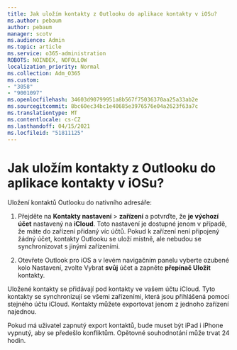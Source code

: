 ```yaml
---
title: Jak uložím kontakty z Outlooku do aplikace kontakty v iOSu?
ms.author: pebaum
author: pebaum
manager: scotv
ms.audience: Admin
ms.topic: article
ms.service: o365-administration
ROBOTS: NOINDEX, NOFOLLOW
localization_priority: Normal
ms.collection: Adm_O365
ms.custom:
- "3058"
- "9001097"
ms.openlocfilehash: 34603d90799951a8b567f75036370aa25a33ab2e
ms.sourcegitcommit: 8bc60ec34bc1e40685e3976576e04a2623f63a7c
ms.translationtype: MT
ms.contentlocale: cs-CZ
ms.lasthandoff: 04/15/2021
ms.locfileid: "51811125"
---
```

# <a name="how-do-i-save-my-outlook-contacts-to-my-ios-contacts-app"></a>Jak uložím kontakty z Outlooku do aplikace kontakty v iOSu?

Uložení kontaktů Outlooku do nativního adresáře:
 
1. Přejděte na **Kontakty nastavení**  >  **zařízení** a potvrďte, že **je výchozí účet** nastavený na **iCloud**. Toto nastavení je dostupné jenom v případě, že máte do zařízení přidaný víc účtů. Pokud k zařízení není připojený žádný účet, kontakty Outlooku se uloží místně, ale nebudou se synchronizovat s jinými zařízeními.
 
2. Otevřete Outlook pro iOS a v levém navigačním panelu vyberte ozubené kolo Nastavení, zvolte Vybrat **svůj** účet a zapněte **přepínač Uložit** kontakty.
 
Uložené kontakty se přidávají pod kontakty ve vašem účtu iCloud. Tyto kontakty se synchronizují se všemi zařízeními, která jsou přihlášená pomocí stejného účtu iCloud. Kontakty můžete exportovat jenom z jednoho zařízení najednou.
 
Pokud má uživatel zapnutý export kontaktů, bude muset být iPad i iPhone vypnutý, aby se předešlo konfliktům. Opětovné souhodnotání může trvat 24 hodin.